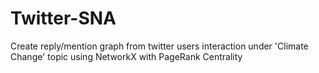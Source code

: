 # Twitter-SNA
Create reply/mention graph from twitter users interaction under 'Climate Change' topic using NetworkX with PageRank Centrality
